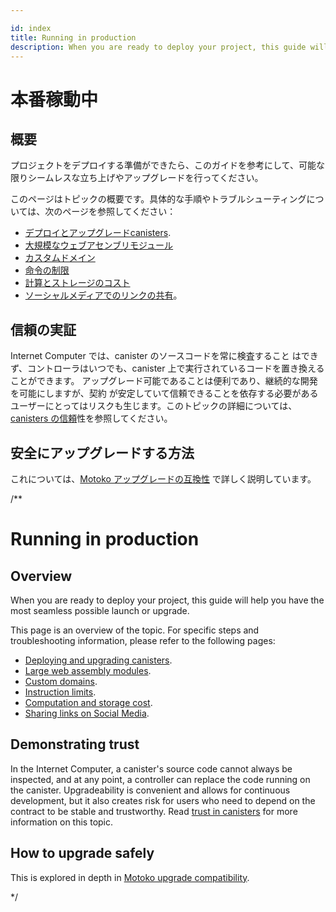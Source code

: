 ```yaml
---

id: index
title: Running in production
description: When you are ready to deploy your project, this guide will help you have the most seamless possible launch or upgrade.
---
```

# 本番稼動中

## 概要

プロジェクトをデプロイする準備ができたら、このガイドを参考にして、可能な限りシームレスな立ち上げやアップグレードを行ってください。

このページはトピックの概要です。具体的な手順やトラブルシューティングについては、次のページを参照してください：

- [デプロイとアップグレードcanisters](./deploying-and-upgrading.md).
- [大規模なウェブアセンブリモジュール](./larger-wasm.md)
- [カスタムドメイン](custom-domain/custom-domain.md)
- [命令の制限](./instruction-limits.md)
- [計算とストレージのコスト](../gas-cost.md)
- [ソーシャルメディアでのリンクの共有](./social-sharing.md)。

## 信頼の実証

Internet Computer では、canister のソースコードを常に検査すること はできず、コントローラはいつでも、canister 上で実行されているコードを置き換えることができます。 アップグレード可能であることは便利であり、継続的な開発を可能にしますが、契約 が安定していて信頼できることを依存する必要があるユーザーにとってはリスクも生じます。このトピックの詳細については、[ canisters の信頼](/concepts/trust-in-canisters.md)性を参照してください。

## 安全にアップグレードする方法

これについては、[Motoko アップグレードの互換性](/motoko/main/compatibility.md) で詳しく説明しています。

/**


# Running in production

## Overview

When you are ready to deploy your project, this guide will help you have the most seamless possible launch or upgrade.

This page is an overview of the topic. For specific steps and troubleshooting information, please refer to the following pages:

* [Deploying and upgrading canisters](./deploying-and-upgrading.md).
* [Large web assembly modules](./larger-wasm.md).
* [Custom domains](custom-domain/custom-domain.md).
* [Instruction limits](./instruction-limits.md).
* [Computation and storage cost](../gas-cost.md).
* [Sharing links on Social Media](./social-sharing.md).

## Demonstrating trust

In the Internet Computer, a canister's source code cannot always be inspected, and at any point, a controller can replace the code running on the canister. Upgradeability is convenient and allows for continuous development, but it also creates risk for users who need to depend on the contract to be stable and trustworthy. Read [trust in canisters](/concepts/trust-in-canisters.md) for more information on this topic.

## How to upgrade safely

This is explored in depth in [Motoko upgrade compatibility](/motoko/main/compatibility.md).

*/